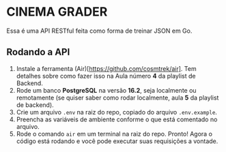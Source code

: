 # CINEMA GRADER

Essa é uma API RESTful feita como forma de treinar JSON em Go. 

## Rodando a API
1. Instale a ferramenta (Air)[https://github.com/cosmtrek/air]. Tem detalhes sobre como fazer isso na Aula número **4** da playlist de Backend.
2. Rode um banco **PostgreSQL** na versão **16.2**, seja localmente ou remotamente (se quiser saber como rodar localmente, aula **5** da playlist de backend).
3. Crie um arquivo `.env` na raiz do repo, copiado do arquivo `.env.example`.
4. Preencha as variáveis de ambiente conforme o que está comentado no arquivo.
5. Rode o comando `air` em um terminal na raiz do repo. Pronto! Agora o código está rodando e você pode executar suas requisições a vontade.
